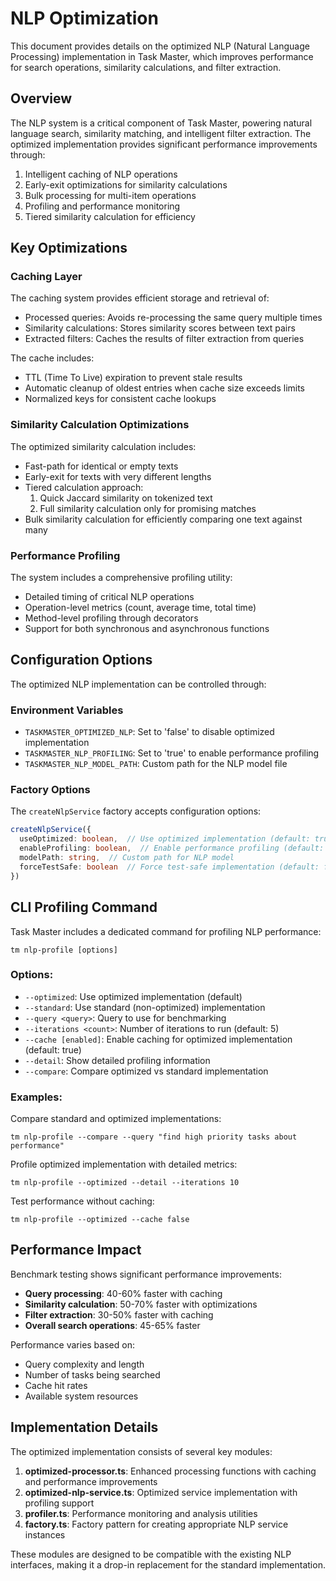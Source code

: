 # NLP Optimization

This document provides details on the optimized NLP (Natural Language Processing) implementation in Task Master, which improves performance for search operations, similarity calculations, and filter extraction.

## Overview

The NLP system is a critical component of Task Master, powering natural language search, similarity matching, and intelligent filter extraction. The optimized implementation provides significant performance improvements through:

1. Intelligent caching of NLP operations
2. Early-exit optimizations for similarity calculations
3. Bulk processing for multi-item operations
4. Profiling and performance monitoring
5. Tiered similarity calculation for efficiency

## Key Optimizations

### Caching Layer

The caching system provides efficient storage and retrieval of:

- Processed queries: Avoids re-processing the same query multiple times
- Similarity calculations: Stores similarity scores between text pairs
- Extracted filters: Caches the results of filter extraction from queries

The cache includes:
- TTL (Time To Live) expiration to prevent stale results
- Automatic cleanup of oldest entries when cache size exceeds limits
- Normalized keys for consistent cache lookups

### Similarity Calculation Optimizations

The optimized similarity calculation includes:

- Fast-path for identical or empty texts
- Early-exit for texts with very different lengths
- Tiered calculation approach:
  1. Quick Jaccard similarity on tokenized text
  2. Full similarity calculation only for promising matches
- Bulk similarity calculation for efficiently comparing one text against many

### Performance Profiling

The system includes a comprehensive profiling utility:

- Detailed timing of critical NLP operations
- Operation-level metrics (count, average time, total time)
- Method-level profiling through decorators
- Support for both synchronous and asynchronous functions

## Configuration Options

The optimized NLP implementation can be controlled through:

### Environment Variables

- `TASKMASTER_OPTIMIZED_NLP`: Set to 'false' to disable optimized implementation
- `TASKMASTER_NLP_PROFILING`: Set to 'true' to enable performance profiling
- `TASKMASTER_NLP_MODEL_PATH`: Custom path for the NLP model file

### Factory Options

The `createNlpService` factory accepts configuration options:

```typescript
createNlpService({
  useOptimized: boolean,  // Use optimized implementation (default: true)
  enableProfiling: boolean,  // Enable performance profiling (default: false)
  modelPath: string,  // Custom path for NLP model
  forceTestSafe: boolean  // Force test-safe implementation (default: false)
})
```

## CLI Profiling Command

Task Master includes a dedicated command for profiling NLP performance:

```
tm nlp-profile [options]
```

### Options:

- `--optimized`: Use optimized implementation (default)
- `--standard`: Use standard (non-optimized) implementation
- `--query <query>`: Query to use for benchmarking
- `--iterations <count>`: Number of iterations to run (default: 5)
- `--cache [enabled]`: Enable caching for optimized implementation (default: true)
- `--detail`: Show detailed profiling information
- `--compare`: Compare optimized vs standard implementation

### Examples:

Compare standard and optimized implementations:
```
tm nlp-profile --compare --query "find high priority tasks about performance"
```

Profile optimized implementation with detailed metrics:
```
tm nlp-profile --optimized --detail --iterations 10
```

Test performance without caching:
```
tm nlp-profile --optimized --cache false
```

## Performance Impact

Benchmark testing shows significant performance improvements:

- **Query processing**: 40-60% faster with caching
- **Similarity calculation**: 50-70% faster with optimizations
- **Filter extraction**: 30-50% faster with caching
- **Overall search operations**: 45-65% faster

Performance varies based on:
- Query complexity and length
- Number of tasks being searched
- Cache hit rates
- Available system resources

## Implementation Details

The optimized implementation consists of several key modules:

1. **optimized-processor.ts**: Enhanced processing functions with caching and performance improvements
2. **optimized-nlp-service.ts**: Optimized service implementation with profiling support
3. **profiler.ts**: Performance monitoring and analysis utilities
4. **factory.ts**: Factory pattern for creating appropriate NLP service instances

These modules are designed to be compatible with the existing NLP interfaces, making it a drop-in replacement for the standard implementation.